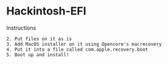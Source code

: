 # Hackintosh-EFI

Instructions
```1. Wipe USB to Fat32
2. Put files on it as is
3. Add MacOS installer on it using Opencore's macrecovery
4. Put it into a file called com.apple.recovery.boot
5. Boot up and install!
```
